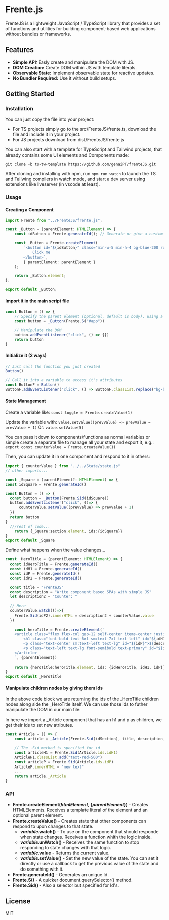 # Frente.js

FrenteJS is a lightweight JavaScript / TypeScript library that provides a set of functions and utilities for building component-based web applications without bundles or frameworks.

## Features

- **Simple API:** Easly create and manipulate the DOM with JS.
- **DOM Creation:** Create DOM within JS with template literals.
- **Observable State:** Implement observable state for reactive updates.
- **No Bundler Required:** Use it without build setups.

## Getting Started



### Installation
You can just copy the file into your project:
 - For TS projects simply go to the src/FrenteJS/frente.ts, download the file and include it in your project.
 - For JS projects download from dist/FrenteJS/frente.js

 You can also start with a template for TypeScript and Tailwind projects, that already contains some UI elements and Components made:

 ` git clone -b ts-tw-template https://github.com/genaiPT/frenteJS.git `

 After cloning and installing with npm, run `npm run watch` to launch the TS and Tailwing compilers in watch mode, and start a dev server using extensions like liveserver (in vscode at least).



### Usage
#### Creating a Component

```typescript
import Frente from "../FrenteJS/frente.js";

const _Button = (parentElement: HTMLElement) => {
    const idButton = Frente.generateId(); // Generate or give a custom id to reference the element.

    const _Button = Frente.createElement(
        `<button id="${idButton}" class="min-w-5 min-h-4 bg-blue-200 rounded-md shadow-md px-4 py-2 hover:bg-blue-50">
            Click me
        </button>`,
        { parentElement: parentElement }
    );

    return _Button.element;
};

export default _Button;
```

#### Import it in the main script file

```typescript
const Button = () => {
    // Specify the parent element (optional, default is body), using a helper selector
    const button = _Button(Frente.S("#app")) 

    // Manipulate the DOM
    button.addEventListener("click", () => {})
    return button
}
```

#### Initialize it (2 ways)
```typescript
// Just call the function you just created
Button()

// Call it into a variable to access it's attributes
const ButtonF = Button()
ButtonF.addEventListener("click", () => ButtonF.classList.replace("bg-blue-200","bg-gray-400"))
```

#### State Management
Create a variable like: `const toggle = Frente.createValue(1)`

Update the variable with: `value.setValue((prevValue) => prevValue = prevValue + 1)`
Or: `value.setValue(5)`

You can pass it down to components/functions as normal variables or simple create a separate file to manage all your state and export it, e.g.:
 `export const counterValue = Frente.createValue(1)`


Then, you can update it in one component and respond to it in others:

```typescript
import { counterValue } from "../../State/state.js"
// other imports...

const _Square = (parentElement?: HTMLElement) => {
const idSquare = Frente.generateId()

const Button = () => {
  const button = _Button(Frente.Sid(idSquare))
  button.addEventListener("click", ()=> {
      counterValue.setValue((prevValue) => prevValue + 1)
  })
  return button
}
  ///rest of code...
    return {_Square:section.element, ids:{idSquare}}
}
export default _Square
```
Define what happens when the value changes...

```typescript
const _HeroTitle = (parentElement: HTMLElement) => {
  const idHeroTitle = Frente.generateId()
  const idH1 = Frente.generateId()
  const idP = Frente.generateId()
  const idP2 = Frente.generateId()

  const title = "FrenteJS"
  const description = "Write component based SPAs with simple JS"
  let description2 = "Counter: " 
  
  // Here
  counterValue.watch(()=>{
    Frente.Sid(idP2).innerHTML = description2 + counterValue.value
  })
  
    const heroTitle = Frente.createElement(`
    <article class="flex flex-col gap-12 self-center items-center justify-center py-10" id="${idHeroTitle}">
        <h1 class="font-bold text-6xl sm:text-7xl text-left" id="${idH1}" >${title}</h1>
        <p class="text-center sm:text-left text-lg" id="${idP}">${description}</p>
        <p class="text-left text-lg font-semibold text-primary" id="${idP2}">${description2} 1</p>
    </article>
    `, {parentElement})
  
    return {heroTitle:heroTitle.element, ids: {idHeroTitle, idH1, idP}}
}
export default _HeroTitle
```

#### Manipulate children nodes by giving them Ids

In the above code block we are returning the ids of the _HeroTitle children nodes along side the _HeroTitle itself. We can use those ids to futher manipulate the DOM in our main file:

In here we import a _Article component that has an h1 and p as children, we get their ids to set new atributes.
```typescript
const Article = () => {
    const article = _Article(Frente.Sid(idSection), title, description, toggle)

    // The .Sid method is specified for id
    const articleH1 = Frente.Sid(Article.ids.idH1) 
    ArticleH1.classList.add("text-red-500")
    const articleP = Frente.Sid(Article.ids.idP)
    ArticleP.innerHTML = "new text"
    ...
    return article._Article
}
```

### API
- __Frente.createElement(_htmlElement_, {_parentElement_})__ - Creates HTMLElements. Receives a template literal of the element and an optional parent element.
- __Frente.createValue()__ - Creates state that other components can respond to upon changes to that state.
    - ___variable_.watch()__ - To use on the component that should responde when state changes. Receives a function whith the logic inside.
    - ___variable_.unWatch()__ - Receives the same function to stop responding to state changes with that logic.
    - ___variable_.value__ - Returns the current value.
    - ___variable_.setValue()__ - Set the new value of the state. You can set it directly or use a callback to get the previous value of the state and do something with it.
- __Frente.generateId()__ - Generates an unique Id.
- __Frente.S()__ - A quicker document.querySelector() method.
- __Frente.Sid()__ - Also a selector but specified for Id's.

## License
MIT
